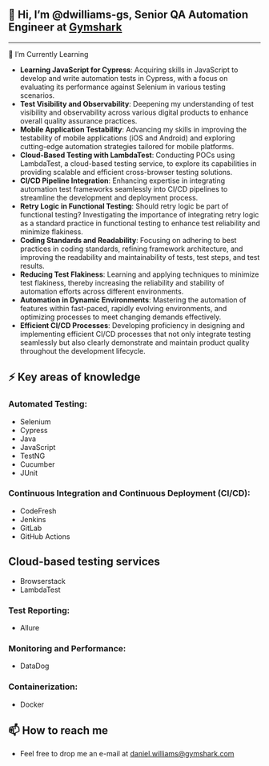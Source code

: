 ## 👋 Hi, I’m @dwilliams-gs, Senior QA Automation Engineer at [Gymshark](https://github.com/gymshark)

----

🌱 I’m Currently Learning

- **Learning JavaScript for Cypress**: Acquiring skills in JavaScript to develop and write automation tests in Cypress, with a focus on evaluating its performance against Selenium in various testing scenarios.
- **Test Visibility and Observability**: Deepening my understanding of test visibility and observability across various digital products to enhance overall quality assurance practices.
- **Mobile Application Testability**: Advancing my skills in improving the testability of mobile applications (iOS and Android) and exploring cutting-edge automation strategies tailored for mobile platforms.
- **Cloud-Based Testing with LambdaTest**: Conducting POCs using LambdaTest, a cloud-based testing service, to explore its capabilities in providing scalable and efficient cross-browser testing solutions.
- **CI/CD Pipeline Integration**: Enhancing expertise in integrating automation test frameworks seamlessly into CI/CD pipelines to streamline the development and deployment process.
- **Retry Logic in Functional Testing**: Should retry logic be part of functional testing? Investigating the importance of integrating retry logic as a standard practice in functional testing to enhance test reliability and minimize flakiness.
- **Coding Standards and Readability**: Focusing on adhering to best practices in coding standards, refining framework architecture, and improving the readability and maintainability of tests, test steps, and test results.
- **Reducing Test Flakiness**: Learning and applying techniques to minimize test flakiness, thereby increasing the reliability and stability of automation efforts across different environments.
- **Automation in Dynamic Environments**: Mastering the automation of features within fast-paced, rapidly evolving environments, and optimizing processes to meet changing demands effectively.
- **Efficient CI/CD Processes**: Developing proficiency in designing and implementing efficient CI/CD processes that not only integrate testing seamlessly but also clearly demonstrate and maintain product quality throughout the development lifecycle.

## ⚡️ Key areas of knowledge

### Automated Testing:
- Selenium
- Cypress
- Java
- JavaScript
- TestNG
- Cucumber
- JUnit

### Continuous Integration and Continuous Deployment (CI/CD):
- CodeFresh
- Jenkins
- GitLab
- GitHub Actions

## Cloud-based testing services
- Browserstack
- LambdaTest

### Test Reporting:
- Allure

### Monitoring and Performance:
- DataDog

### Containerization:
- Docker

## 📫 How to reach me 
- Feel free to drop me an e-mail at [daniel.williams@gymshark.com](mailto:daniel.williams@gymshark.com)
